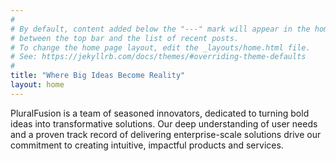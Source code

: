 ```yaml
---
#
# By default, content added below the "---" mark will appear in the home page
# between the top bar and the list of recent posts.
# To change the home page layout, edit the _layouts/home.html file.
# See: https://jekyllrb.com/docs/themes/#overriding-theme-defaults
#
title: "Where Big Ideas Become Reality"
layout: home
---
```


PluralFusion is a team of seasoned innovators, dedicated to turning bold ideas into transformative solutions. Our deep understanding of user needs and a proven track record of delivering enterprise-scale solutions drive our commitment to creating intuitive, impactful products and services.
